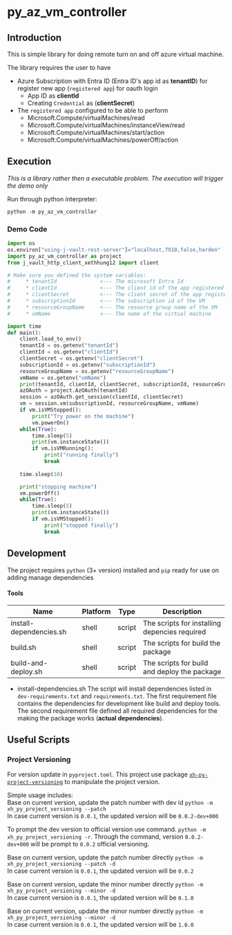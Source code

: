 
# py_az_vm_controller

## Introduction
This is simple library for doing remote turn on and off azure virtual machine. 

The library requires the user to have 

* Azure Subscription with Entra ID (Entra ID's app id as **tenantID**) for register new app (`registered app`) for oauth login
    * App ID as **clientId**
    * Creating `Credential` as (**clientSecret**)
* The `registered app` configured to be able to perform
    * Microsoft.Compute/virtualMachines/read
    * Microsoft.Compute/virtualMachines/instanceView/read
    * Microsoft.Compute/virtualMachines/start/action
    * Microsoft.Compute/virtualMachines/powerOff/action  

## Execution
*_This is a library rather then a executable problem. The execution will trigger the demo only_*

Run through python interpreter:
```shell
python -m py_az_vm_controller
```

### Demo Code
```py
import os
os.environ["using-j-vault-rest-server"]="localhost,7910,false,harden"
import py_az_vm_controller as project
from j_vault_http_client_xethhung12 import client

# Make sure you defined the system variables:
#     * tenantId              <--- The microsoft Entra Id
#     * clientId              <--- The client id of the app registered
#     * clientSecret          <--- The client secret of the app registered 
#     * subscriptionId        <--- The subscription id of the VM
#     * resourceGroupName     <--- The resource group name of the VM
#     * vmName                <--- The name of the virtual machine

import time
def main():
    client.load_to_env()
    tenantId = os.getenv("tenantId")
    clientId = os.getenv("clientId")
    clientSecret = os.getenv("clientSecret")
    subscriptionId = os.getenv("subscriptionId")
    resourceGroupName = os.getenv("resourceGroupName")
    vmName = os.getenv("vmName")
    print(tenantId, clientId, clientSecret, subscriptionId, resourceGroupName, vmName)
    azOAuth = project.AzOAuth(tenantId)
    session = azOAuth.get_session(clientId, clientSecret)
    vm = session.vm(subscriptionId, resourceGroupName, vmName)
    if vm.isVMStopped():
        print("Try power on the machine")
        vm.powerOn()
    while(True):
        time.sleep(5)
        print(vm.instanceState())
        if vm.isVMRunning():
            print("running finally")
            break
        
    time.sleep(10)

    print("stopping machine")
    vm.powerOff()
    while(True):
        time.sleep(5)
        print(vm.instanceState())
        if vm.isVMStopped():
            print("stopped finally")
            break
```

## Development
The project requires `python` (3+ version) installed and `pip` ready for use on adding manage dependencies

#### Tools
|Name|Platform|Type|Description|
|---|---|---|---|
|install-dependencies.sh|shell|script| The scripts for installing depencies required|
|build.sh|shell|script| The scripts for build the package|
|build-and-deploy.sh|shell|script| The scripts for build and deploy the package|

* install-dependencies.sh
The script will install dependencies listed in `dev-requirements.txt` and `requirements.txt`. The first requirement file contains the dependencies for development like build and deploy tools. The second requirement file defined all required dependencies for the making the package works (**actual dependencies**).

## Useful Scripts
### Project Versioning
For version update in `pyproject.toml`.
This project use package [`xh-py-project-versioning`](https://github.com/xh-dev/xh-py-project-versioning) to manipulate the project version.

Simple usage includes:\
Base on current version, update the patch number with dev id
`python -m xh_py_project_versioning --patch` \
In case current version is `0.0.1`, the updated version will be `0.0.2-dev+000` 

To prompt the dev version to official version use command.
`python -m xh_py_project_versioning -r`.
Through the command, version `0.0.2-dev+000` will be prompt to `0.0.2` official versioning.

Base on current version, update the patch number directly
`python -m xh_py_project_versioning --patch -d` \
In case current version is `0.0.1`, the updated version will be `0.0.2` 

Base on current version, update the minor number directly
`python -m xh_py_project_versioning --minor -d` \
In case current version is `0.0.1`, the updated version will be `0.1.0` 

Base on current version, update the minor number directly
`python -m xh_py_project_versioning --minor -d` \
In case current version is `0.0.1`, the updated version will be `1.0.0` 
